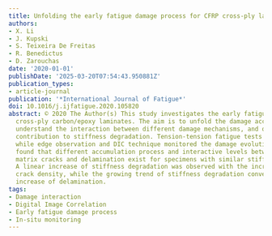 ```yaml
---
title: Unfolding the early fatigue damage process for CFRP cross-ply laminates
authors:
- X. Li
- J. Kupski
- S. Teixeira De Freitas
- R. Benedictus
- D. Zarouchas
date: '2020-01-01'
publishDate: '2025-03-20T07:54:43.950881Z'
publication_types:
- article-journal
publication: '*International Journal of Fatigue*'
doi: 10.1016/j.ijfatigue.2020.105820
abstract: © 2020 The Author(s) This study investigates the early fatigue damage of
  cross-ply carbon/epoxy laminates. The aim is to unfold the damage accumulation process,
  understand the interaction between different damage mechanisms, and quantify their
  contribution to stiffness degradation. Tension-tension fatigue tests were performed,
  while edge observation and DIC technique monitored the damage evolution. It was
  found that different accumulation process and interactive levels between transverse
  matrix cracks and delamination exist for specimens with similar stiffness degradation.
  A linear increase of stiffness degradation was observed with the increase of matrix
  crack density, while the growing trend of stiffness degradation converged with the
  increase of delamination.
tags:
- Damage interaction
- Digital Image Correlation
- Early fatigue damage process
- In-situ monitoring
---
```

